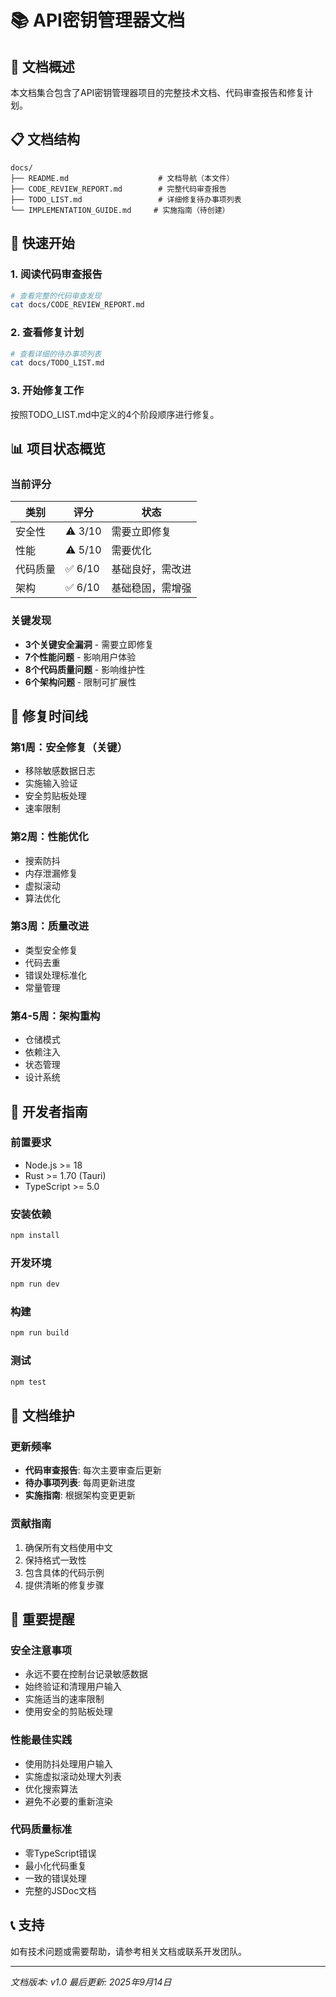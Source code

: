 # 📚 API密钥管理器文档

## 📖 文档概述

本文档集合包含了API密钥管理器项目的完整技术文档、代码审查报告和修复计划。

## 📋 文档结构

```
docs/
├── README.md                    # 文档导航（本文件）
├── CODE_REVIEW_REPORT.md        # 完整代码审查报告
├── TODO_LIST.md                 # 详细修复待办事项列表
└── IMPLEMENTATION_GUIDE.md     # 实施指南（待创建）
```

## 🚨 快速开始

### 1. 阅读代码审查报告
```bash
# 查看完整的代码审查发现
cat docs/CODE_REVIEW_REPORT.md
```

### 2. 查看修复计划
```bash
# 查看详细的待办事项列表
cat docs/TODO_LIST.md
```

### 3. 开始修复工作
按照TODO_LIST.md中定义的4个阶段顺序进行修复。

## 📊 项目状态概览

### 当前评分
| 类别 | 评分 | 状态 |
|------|------|------|
| 安全性 | ⚠️ 3/10 | 需要立即修复 |
| 性能 | ⚠️ 5/10 | 需要优化 |
| 代码质量 | ✅ 6/10 | 基础良好，需改进 |
| 架构 | ✅ 6/10 | 基础稳固，需增强 |

### 关键发现
- **3个关键安全漏洞** - 需要立即修复
- **7个性能问题** - 影响用户体验
- **8个代码质量问题** - 影响维护性
- **6个架构问题** - 限制可扩展性

## 🎯 修复时间线

### 第1周：安全修复（关键）
- 移除敏感数据日志
- 实施输入验证
- 安全剪贴板处理
- 速率限制

### 第2周：性能优化
- 搜索防抖
- 内存泄漏修复
- 虚拟滚动
- 算法优化

### 第3周：质量改进
- 类型安全修复
- 代码去重
- 错误处理标准化
- 常量管理

### 第4-5周：架构重构
- 仓储模式
- 依赖注入
- 状态管理
- 设计系统

## 🔧 开发者指南

### 前置要求
- Node.js >= 18
- Rust >= 1.70 (Tauri)
- TypeScript >= 5.0

### 安装依赖
```bash
npm install
```

### 开发环境
```bash
npm run dev
```

### 构建
```bash
npm run build
```

### 测试
```bash
npm test
```

## 📝 文档维护

### 更新频率
- **代码审查报告**: 每次主要审查后更新
- **待办事项列表**: 每周更新进度
- **实施指南**: 根据架构变更更新

### 贡献指南
1. 确保所有文档使用中文
2. 保持格式一致性
3. 包含具体的代码示例
4. 提供清晰的修复步骤

## 🚨 重要提醒

### 安全注意事项
- 永远不要在控制台记录敏感数据
- 始终验证和清理用户输入
- 实施适当的速率限制
- 使用安全的剪贴板处理

### 性能最佳实践
- 使用防抖处理用户输入
- 实施虚拟滚动处理大列表
- 优化搜索算法
- 避免不必要的重新渲染

### 代码质量标准
- 零TypeScript错误
- 最小化代码重复
- 一致的错误处理
- 完整的JSDoc文档

## 📞 支持

如有技术问题或需要帮助，请参考相关文档或联系开发团队。

---

*文档版本: v1.0*
*最后更新: 2025年9月14日*